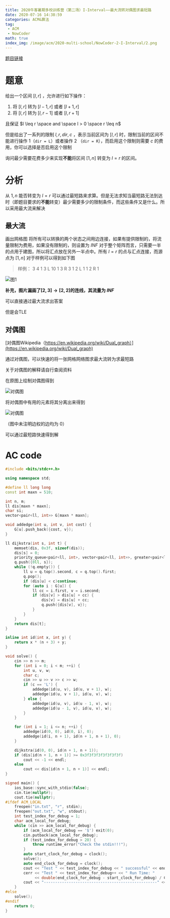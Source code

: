 ```yaml
---
title: 2020牛客暑期多校训练营（第二场）I-Interval——最大流转对偶图求最短路
date: 2020-07-16 14:38:59
categories: ACM&算法
tag:
 - ACM
 - NowCoder
math: true
index_img: /image/acm/2020-multi-school/NowCoder-2-I-Interval/2.png
---
```


[题目链接](https://ac.nowcoder.com/acm/contest/5667/I)

# 题意

给出一个区间 $[l ,r]$ ，允许进行如下操作：

 1. 将 $[l, r]$ 转为 $[l - 1, r]$ 或者 $[l + 1, r]$ 
 2. 将 $[l, r]$ 转为 $[l, r - 1]$ 或者 $[l, r + 1]$

且保证 $l \leq r \space and \space l > 0 \space r \leq n$

但是给出了一系列的限制 $l, r, dir, c$ ，表示当前区间为 $[l, r]$ 时，限制当前的区间不能进行操作 $1$（`dir = L`）或者操作 $2$ （`dir = R`），而启用这个限制则需要 $c$ 的费用，你可以选择是否启用这个限制

询问最少需要花费多少来实现**不能**将区间 $[1, n]$ 转变为 $l = r$ 的区间。

# 分析
从 $1, n$ 能否转变为 $l = r$ 可以通过最短路来求算。但是无法求知当最短路无法到达时（即题目要求的**不能**转变）最少需要多少的限制条件，而这些条件又是什么。所以采用最大流来解决

## 最大流

画出网格图
将所有可以转换的两个状态之间用边连接，如果有提供限制的，将流量限制为费用，如果没有限制的，则设置为 $INF$
对于整个矩阵而言，只需要一半的点用于建图，所以将汇点放在另外一半点中。所有 $l = r$ 的点与汇点连接，而源点为 $[1, n]$
对于样例可以得到如下图

> 样例：
> 3 4
> 1 3 L 10
> 1 3 R 3
> 1 2 L 1
> 1 2 R 1


![图1](/image/acm/2020-multi-school/NowCoder-2-I-Interval/1.png)

**补充，图片漏画了$[2, 3] \rightarrow [2, 2]$的连线，其流量为 $INF$**

可以直接通过最大流求出答案

但是会TLE

## 对偶图

[对偶图Wikipedia（https://en.wikipedia.org/wiki/Dual_graph）](https://en.wikipedia.org/wiki/Dual_graph)

通过对偶图，可以快速的将一张网格网络图求最大流转为求最短路

关于对偶图的解释请自行查阅资料

在原图上绘制对偶图得到

![对偶图](/image/acm/2020-multi-school/NowCoder-2-I-Interval/2.png)

将对偶图中有用的元素将其分离出来得到

![对偶图](/image/acm/2020-multi-school/NowCoder-2-I-Interval/3.png)

（图中未注明边权的边均为 $0$）

可以通过最短路快速得到解

# AC code
```cpp
#include <bits/stdc++.h>

using namespace std;

#define ll long long
const int maxn = 510;

int n, m;
ll dis[maxn * maxn];
char si;
vector<pair<ll, int>> G[maxn * maxn];

void addedge(int u, int v, int cost) {
    G[u].push_back({cost, v});
}

ll dijkstra(int s, int t) {
    memset(dis, 0x3f, sizeof(dis));
    dis[s] = 0;
    priority_queue<pair<ll, int>, vector<pair<ll, int>>, greater<pair<ll, int>>> q;
    q.push({0ll, s});
    while (!q.empty()) {
        ll u = q.top().second, c = q.top().first;
        q.pop();
        if (dis[u] < c)continue;
        for (auto i : G[u]) {
            ll cc = i.first, v = i.second;
            if (dis[v] > dis[u] + cc) {
                dis[v] = dis[u] + cc;
                q.push({dis[v], v});
            }
        }
    }
    return dis[t];
}

inline int id(int x, int y) {
    return x * (n + 3) + y;
}

void solve() {
    cin >> n >> m;
    for (int i = 0; i < m; ++i) {
        int u, v, w;
        char c;
        cin >> u >> v >> c >> w;
        if (c == 'L') {
            addedge(id(u, v), id(u, v + 1), w);
            addedge(id(u, v + 1), id(u, v), w);
        } else {
            addedge(id(u, v), id(u - 1, v), w);
            addedge(id(u - 1, v), id(u, v), w);
        }
    }

    for (int i = 1; i <= n; ++i) {
        addedge(id(0, 0), id(0, i), 0);
        addedge(id(i, n + 1), id(n + 1, n + 1), 0);
    }

    dijkstra(id(0, 0), id(n + 1, n + 1));
    if (dis[id(n + 1, n + 1)] >= 0x3f3f3f3f3f3f3f3f)
        cout << -1 << endl;
    else
        cout << dis[id(n + 1, n + 1)] << endl;
}

signed main() {
    ios_base::sync_with_stdio(false);
    cin.tie(nullptr);
    cout.tie(nullptr);
#ifdef ACM_LOCAL
    freopen("in.txt", "r", stdin);
    freopen("out.txt", "w", stdout);
    int test_index_for_debug = 1;
    char acm_local_for_debug;
    while (cin >> acm_local_for_debug) {
        if (acm_local_for_debug == '$') exit(0);
        cin.putback(acm_local_for_debug);
        if (test_index_for_debug > 20) {
            throw runtime_error("Check the stdin!!!");
        }
        auto start_clock_for_debug = clock();
        solve();
        auto end_clock_for_debug = clock();
        cout << "Test " << test_index_for_debug << " successful" << endl;
        cerr << "Test " << test_index_for_debug++ << " Run Time: "
             << double(end_clock_for_debug - start_clock_for_debug) / CLOCKS_PER_SEC << "s" << endl;
        cout << "--------------------------------------------------" << endl;
    }
#else
    solve();
#endif
    return 0;
}
```
